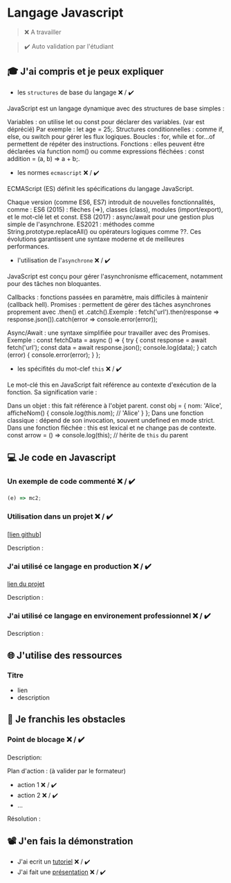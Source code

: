 # Langage Javascript

> ❌ A travailler

> ✔️ Auto validation par l'étudiant

## 🎓 J'ai compris et je peux expliquer

- les `structures` de base du langage ❌ / ✔️

JavaScript est un langage dynamique avec des structures de base simples :

Variables : on utilise let ou const pour déclarer des variables. (var est déprécié) Par exemple : let age = 25;.
Structures conditionnelles : comme if, else, ou switch pour gérer les flux logiques.
Boucles : for, while et for...of permettent de répéter des instructions.
Fonctions : elles peuvent être déclarées via function nom() ou comme expressions fléchées : const addition = (a, b) => a + b;.


- les normes `ecmascript` ❌ / ✔️

ECMAScript (ES) définit les spécifications du langage JavaScript.

Chaque version (comme ES6, ES7) introduit de nouvelles fonctionnalités, comme :
ES6 (2015) : flèches (=>), classes (class), modules (import/export), et le mot-clé let et const.
ES8 (2017) : async/await pour une gestion plus simple de l'asynchrone.
ES2021 : méthodes comme String.prototype.replaceAll() ou opérateurs logiques comme ??.
Ces évolutions garantissent une syntaxe moderne et de meilleures performances.


- l'utilisation de l'`asynchrone` ❌ / ✔️

JavaScript est conçu pour gérer l'asynchronisme efficacement, notamment pour des tâches non bloquantes.

Callbacks : fonctions passées en paramètre, mais difficiles à maintenir (callback hell).
Promises : permettent de gérer des tâches asynchrones proprement avec .then() et .catch().Exemple :
fetch('url').then(response => response.json()).catch(error => console.error(error));

Async/Await : une syntaxe simplifiée pour travailler avec des Promises. Exemple :
const fetchData = async () => {
  try {
    const response = await fetch('url');
    const data = await response.json();
    console.log(data);
  } catch (error) {
    console.error(error);
  }
};


- les spécifités du mot-clef `this` ❌ / ✔️

Le mot-clé this en JavaScript fait référence au contexte d'exécution de la fonction. Sa signification varie :

Dans un objet : this fait référence à l'objet parent.
const obj = {
  nom: 'Alice',
  afficheNom() {
    console.log(this.nom); // 'Alice'
  }
};
Dans une fonction classique : dépend de son invocation, souvent undefined en mode strict.
Dans une fonction fléchée : this est lexical et ne change pas de contexte.
const arrow = () => console.log(this); // hérite de `this` du parent


## 💻 Je code en Javascript

### Un exemple de code commenté ❌ / ✔️

```javascript
(e) => mc2;
```

### Utilisation dans un projet ❌ / ✔️

[[lien github]([...](https://github.com/Dezau1995/Soundwave))]

Description :

### J'ai utilisé ce langage en production ❌ / ✔️

[lien du projet]([...](https://github.com/Dezau1995/Soundwave))

Description :

### J'ai utilisé ce langage en environement professionnel ❌ / ✔️

Description :

## 🌐 J'utilise des ressources

### Titre

- lien
- description

## 🚧 Je franchis les obstacles

### Point de blocage ❌ / ✔️

Description:

Plan d'action : (à valider par le formateur)

- action 1 ❌ / ✔️
- action 2 ❌ / ✔️
- ...

Résolution :

## 📽️ J'en fais la démonstration

- J'ai ecrit un [tutoriel](...) ❌ / ✔️
- J'ai fait une [présentation](...) ❌ / ✔️

